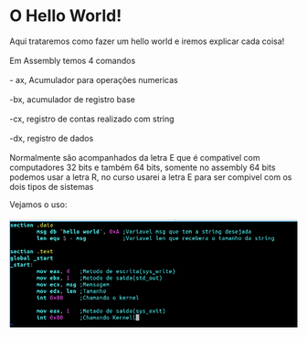 <h1>O Hello World!</h1>

<p>Aqui trataremos como fazer um hello world e iremos explicar cada coisa!<br><br>Em Assembly temos 4 comandos<br><br>- ax, Acumulador para operações numericas<br><br>-bx, acumulador de registro base<br><br>-cx, registro de contas realizado com string<br><br>-dx, registro de dados<br><br>Normalmente são acompanhados da letra E que é compativel com computadores 32 bits e também 64 bits, somente no assembly 64 bits podemos usar a letra R, no curso usarei a letra E para ser compivel com os dois tipos de sistemas</p>

<p>Vejamos o uso:<br><br><img src="helloworld.png"></p>
